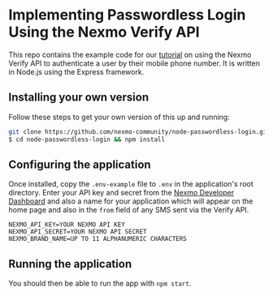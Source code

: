 # Implementing Passwordless Login Using the Nexmo Verify API

This repo contains the example code for our [tutorial](https://developer.nexmo.com/tutorials/passwordless-authentication) on using the Nexmo Verify API to authenticate a user by their mobile phone number. It is written in Node.js using the Express framework.

## Installing your own version
Follow these steps to get your own version of this up and running:

```bash
git clone https://github.com/nexmo-community/node-passwordless-login.git
$ cd node-passwordless-login && npm install
```

## Configuring the application
Once installed, copy the `.env-example` file to `.env` in the application's root directory. Enter your API key and secret from the [Nexmo Developer Dashboard](https://dashboard.nexmo.com) and also a name for your application which will appear on the home page and also in the `from` field of any SMS sent via the Verify API.

```
NEXMO_API_KEY=YOUR NEXMO API KEY
NEXMO_API_SECRET=YOUR NEXMO API SECRET
NEXMO_BRAND_NAME=UP TO 11 ALPHANUMERIC CHARACTERS
```
## Running the application
You should then be able to run the app with `npm start`.
